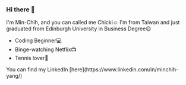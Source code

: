 ### Hi there 👋
I'm Min-Chih, and you can called me Chicki:relaxed:
I'm from Taiwan and just graduated from Edinburgh University in Business Degree:wink:
- Coding Beginner:computer: 
- Binge-watching Netflix:tv: 
- Tennis lover:tennis:
<span>
You can find my LinkedIn [here](https://www.linkedin.com/in/minchih-yang/) 
<!--
**Min-Chih/min-chih** is a ✨ _special_ ✨ repository because its `README.md` (this file) appears on your GitHub profile.

Here are some ideas to get you started:

- 🔭 I’m currently working on ...
- 🌱 I’m currently learning ...
- 👯 I’m looking to collaborate on ...
- 🤔 I’m looking for help with ...
- 💬 Ask me about ...
- 📫 How to reach me: ...
- 😄 Pronouns: ...
- ⚡ Fun fact: ...
-->
